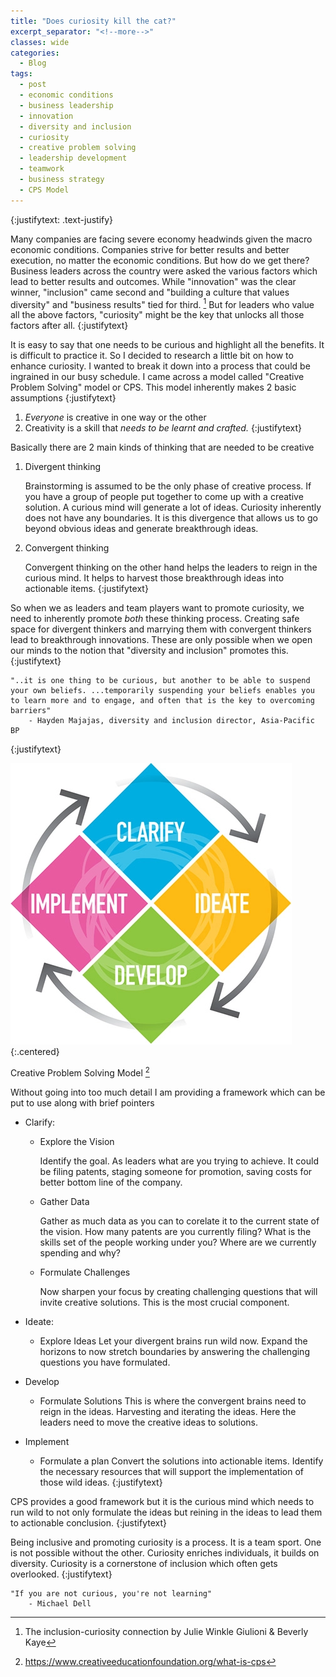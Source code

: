 ```yaml
---
title: "Does curiosity kill the cat?"
excerpt_separator: "<!--more-->"
classes: wide
categories:
  - Blog
tags:
  - post
  - economic conditions
  - business leadership
  - innovation
  - diversity and inclusion
  - curiosity
  - creative problem solving
  - leadership development
  - teamwork
  - business strategy
  - CPS Model  
---
```

{:justifytext: .text-justify}

Many companies are facing severe economy headwinds given the macro economic conditions. Companies strive for better results and better execution, no matter the economic conditions. But how do we get there? Business leaders across the country were asked the various factors which lead to better results and outcomes. While "innovation" was the clear winner, "inclusion" came second and "building a culture that values diversity" and "business results" tied for third. [^1] But for leaders who value all the above factors, "curiosity" might be the key that unlocks all those factors after all.
{:justifytext}

It is easy to say that one needs to be curious and highlight all the benefits. It is difficult to practice it. So I decided to research a little bit on how to enhance curiosity. I wanted to break it down into a process that could be ingrained in our busy schedule. I came across a model called "Creative Problem Solving" model or CPS. This model inherently makes 2 basic assumptions
{:justifytext}

1. *Everyone* is creative in one way or the other
2. Creativity is a skill that *needs to be learnt and crafted.*
{:justifytext}

Basically there are 2 main kinds of thinking that are needed to be creative
1. Divergent thinking

    Brainstorming is assumed to be the only phase of creative process. If you have a group of people put together to come up with a creative solution. A curious mind will generate a lot of ideas. Curiosity inherently does not have any boundaries. It is this divergence that allows us to go beyond obvious ideas and generate breakthrough ideas.

2. Convergent thinking

   Convergent thinking on the other hand helps the leaders to reign in the curious mind. It helps to harvest those breakthrough ideas into actionable items.
{:justifytext}


So when we as leaders and team players want to promote curiosity, we need to inherently promote *both* these thinking process. Creating safe space for divergent thinkers and marrying them with convergent thinkers lead to breakthrough innovations. These are only possible when we open our minds to the notion that "diversity and inclusion" promotes this.
{:justifytext}

    "..it is one thing to be curious, but another to be able to suspend your own beliefs. ...temporarily suspending your beliefs enables you to learn more and to engage, and often that is the key to overcoming barriers"
        - Hayden Majajas, diversity and inclusion director, Asia-Pacific BP
{:justifytext}

![](/assets/images/CSP_Process_Model.png){:.centered}

Creative Problem Solving Model [^2]


Without going into too much detail I am providing a framework which can be put to use along with brief pointers

- Clarify:
  - Explore the Vision

    Identify the goal. As leaders what are you trying to achieve. It could be filing patents, staging someone for promotion, saving costs for better bottom line of the company.

  - Gather Data

    Gather as much data as you can to corelate it to the current state of the vision. How many patents are you currently filing? What is the skills set of the people working under you? Where are we currently spending and why?

  - Formulate Challenges

    Now sharpen your focus by creating challenging questions that will invite creative solutions. This is the most crucial component.

- Ideate:
  - Explore Ideas
    Let your divergent brains run wild now. Expand the horizons to now stretch boundaries by answering the challenging questions you have formulated.

- Develop
  - Formulate Solutions
    This is where the convergent brains need to reign in the ideas. Harvesting and iterating the ideas. Here the leaders need to move the creative ideas to solutions.

- Implement
  - Formulate a plan
    Convert the solutions into actionable items. Identify the necessary resources that will support the implementation of those wild ideas.
{:justifytext}

CPS provides a good framework but it is the curious mind which needs to run wild to not only formulate the ideas but reining in the ideas to lead them to actionable conclusion.
{:justifytext}

Being inclusive and promoting curiosity is a process. It is a team sport. One is not possible without the other. Curiosity enriches individuals, it builds on diversity. Curiosity is a cornerstone of inclusion which often gets overlooked.
{:justifytext}

    "If you are not curious, you're not learning"
        - Michael Dell

[^1]: The inclusion-curiosity connection by Julie Winkle Giulioni & Beverly Kaye

[^2]: https://www.creativeeducationfoundation.org/what-is-cps

